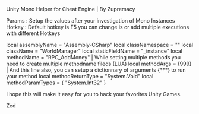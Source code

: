 Unity Mono Helper for Cheat Engine | By Zupremacy

Params : Setup the values after your investigation of Mono Instances
Hotkey : Default hotkey is F5 you can change is or add multiple executions with different Hotkeys

local assemblyName = "Assembly-CSharp"
local classNamespace = ""
local className = "WorldManager"
local staticFieldName = "_instance"
local methodName = "RPC_AddMoney" 	| While setting multiple methods you need to create multiple methodname fileds (LUA) 
local methodArgs = {999} 			| And this line also, you can setup a dictionnary of arguments  {***} to run your method
local methodReturnType = "System.Void"
local methodParamTypes = { "System.Int32" }


I hope this will make it easy for you to hack your favorites Unity Games.

Zed
